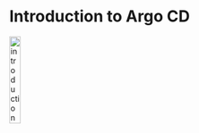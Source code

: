 # Introduction to Argo CD

<a href="https://youtu.be/2WSJF7d8dUg" title="argo"><img src="https://i.ytimg.com/vi/2WSJF7d8dUg/hqdefault.jpg" width="20%" alt="introduction to argo cd" /></a> 
